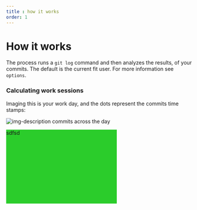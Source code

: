 ```yaml
---
title : how it works
order: 1
--- 
```


# How it works

The process runs a `git log` command and then analyzes the results, of your commits. The default is the current fit user. For more information see `options`.

### Calculating work sessions

Imaging this is your work day, and the dots represent the commits time stamps:

![img-description](/assets/img/commit-diagram-1.svg)
commits across the day


<div style="width: 300px; height: 200px; background-color: #2bcc2b">
sdfsd
</div>
